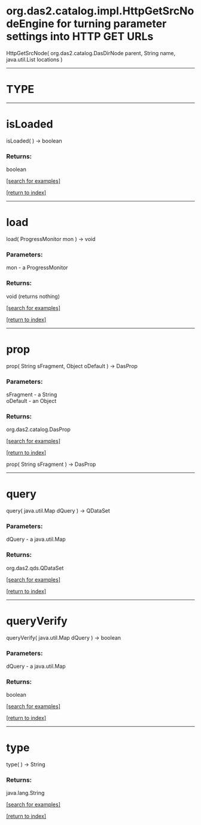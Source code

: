# org.das2.catalog.impl.HttpGetSrcNodeEngine for turning parameter settings into HTTP GET URLs
HttpGetSrcNode( org.das2.catalog.DasDirNode parent, String name, java.util.List locations )


***
<a name="TYPE"></a>
# TYPE



***
<a name="isLoaded"></a>
# isLoaded
isLoaded(  ) &rarr; boolean



### Returns:
boolean


<a href="https://github.com/autoplot/dev/search?q=isLoaded&unscoped_q=isLoaded">[search for examples]</a>

<a href="https://github.com/autoplot/documentation/blob/master/javadoc/index-all.md">[return to index]</a>

***
<a name="load"></a>
# load
load( ProgressMonitor mon ) &rarr; void



### Parameters:
mon - a ProgressMonitor

### Returns:
void (returns nothing)


<a href="https://github.com/autoplot/dev/search?q=load&unscoped_q=load">[search for examples]</a>

<a href="https://github.com/autoplot/documentation/blob/master/javadoc/index-all.md">[return to index]</a>

***
<a name="prop"></a>
# prop
prop( String sFragment, Object oDefault ) &rarr; DasProp



### Parameters:
sFragment - a String
<br>oDefault - an Object

### Returns:
org.das2.catalog.DasProp


<a href="https://github.com/autoplot/dev/search?q=prop&unscoped_q=prop">[search for examples]</a>

<a href="https://github.com/autoplot/documentation/blob/master/javadoc/index-all.md">[return to index]</a>

prop( String sFragment ) &rarr; DasProp<br>
***
<a name="query"></a>
# query
query( java.util.Map dQuery ) &rarr; QDataSet



### Parameters:
dQuery - a java.util.Map

### Returns:
org.das2.qds.QDataSet


<a href="https://github.com/autoplot/dev/search?q=query&unscoped_q=query">[search for examples]</a>

<a href="https://github.com/autoplot/documentation/blob/master/javadoc/index-all.md">[return to index]</a>

***
<a name="queryVerify"></a>
# queryVerify
queryVerify( java.util.Map dQuery ) &rarr; boolean



### Parameters:
dQuery - a java.util.Map

### Returns:
boolean


<a href="https://github.com/autoplot/dev/search?q=queryVerify&unscoped_q=queryVerify">[search for examples]</a>

<a href="https://github.com/autoplot/documentation/blob/master/javadoc/index-all.md">[return to index]</a>

***
<a name="type"></a>
# type
type(  ) &rarr; String



### Returns:
java.lang.String


<a href="https://github.com/autoplot/dev/search?q=type&unscoped_q=type">[search for examples]</a>

<a href="https://github.com/autoplot/documentation/blob/master/javadoc/index-all.md">[return to index]</a>

